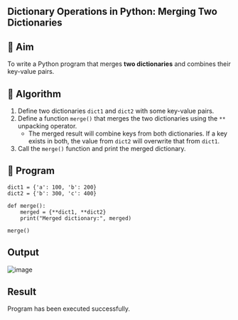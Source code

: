 ## Dictionary Operations in Python: Merging Two Dictionaries

## 🎯 Aim
To write a Python program that merges **two dictionaries** and combines their key-value pairs.

## 🧠 Algorithm
1. Define two dictionaries `dict1` and `dict2` with some key-value pairs.
2. Define a function `merge()` that merges the two dictionaries using the `**` unpacking operator.
   - The merged result will combine keys from both dictionaries. If a key exists in both, the value from `dict2` will overwrite that from `dict1`.
3. Call the `merge()` function and print the merged dictionary.

## 🧾 Program

```
dict1 = {'a': 100, 'b': 200}
dict2 = {'b': 300, 'c': 400}

def merge():
    merged = {**dict1, **dict2}
    print("Merged dictionary:", merged)

merge()

```
## Output
![image](https://github.com/user-attachments/assets/8249f0d0-7997-4fb0-bccb-e6b382935eb8)

## Result
Program has been executed successfully.
